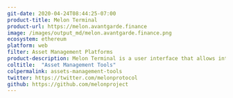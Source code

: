 ```yaml
---
git-date: 2020-04-24T08:44:25-07:00
product-title: Melon Terminal
product-url: https://melon.avantgarde.finance
image: /images/output_md/melon.avantgarde.finance.png
ecosystem: ethereum
platform: web
filter: Asset Management Platforms
product-description: Melon Terminal is a user interface that allows interaction with on-chain funds deployed on Melon Protocol.
coltitle:  "Asset Management Tools"
colpermalink: assets-management-tools
twitter: https://twitter.com/melonprotocol
github: https://github.com/melonproject
---
```


